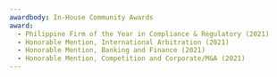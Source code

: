 ```yaml
---
awardbody: In-House Community Awards
award:
  - Philippine Firm of the Year in Compliance & Regulatory (2021)
  - Honorable Mention, International Arbitration (2021)
  - Honorable Mention, Banking and Finance (2021)
  - Honorable Mention, Competition and Corporate/M&A (2021)
---
```

